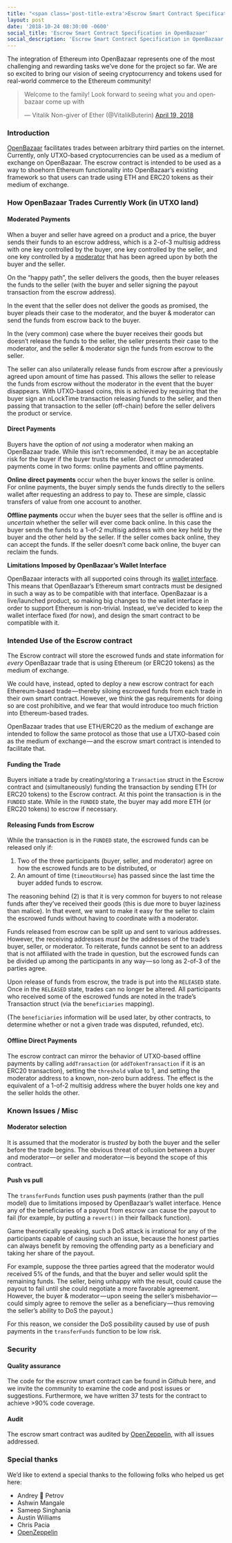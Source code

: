 ```yaml
---
title: "<span class='post-title-extra'>Escrow Smart Contract Specification</span> in OpenBazaar"
layout: post
date: '2018-10-24 08:30:00 -0600'
social_title: 'Escrow Smart Contract Specification in OpenBazaar'
social_description: 'Escrow Smart Contract Specification in OpenBazaar'
---
```


The integration of Ethereum into OpenBazaar represents one of the most challenging and rewarding tasks we’ve done for the project so far. We are so excited to bring our vision of seeing cryptocurrency and tokens used for real-world commerce to the Ethereum community!

<blockquote class="twitter-tweet" data-lang="en"><p lang="en" dir="ltr">Welcome to the family! Look forward to seeing what you and openbazaar come up with</p>&mdash; Vitalik Non-giver of Ether (@VitalikButerin) <a href="https://twitter.com/VitalikButerin/status/987001278764118018?ref_src=twsrc%5Etfw">April 19, 2018</a></blockquote>
<script async src="https://platform.twitter.com/widgets.js" charset="utf-8"></script>

### Introduction

[OpenBazaar](https://openbazaar.org) facilitates trades between arbitrary third parties on the internet. Currently, only UTXO-based cryptocurrencies can be used as a medium of exchange on OpenBazaar. The escrow contract is intended to be used as a way to shoehorn Ethereum functionality into OpenBazaar’s existing framework so that users can trade using ETH and ERC20 tokens as their medium of exchange.

### How OpenBazaar Trades Currently Work (in UTXO land)

#### Moderated Payments

When a buyer and seller have agreed on a product and a price, the buyer sends their funds to an escrow address, which is a 2-of-3 multisig address with one key controlled by the buyer, one key controlled by the seller, and one key controlled by a [moderator](https://openbazaar.org/blog/how-to-choose-a-good-moderator-on-openbazaar) that has been agreed upon by both the buyer and the seller.

On the “happy path”, the seller delivers the goods, then the buyer releases the funds to the seller (with the buyer and seller signing the payout transaction from the escrow address).

In the event that the seller does not deliver the goods as promised, the buyer pleads their case to the moderator, and the buyer & moderator can send the funds from escrow back to the buyer.

In the (very common) case where the buyer receives their goods but doesn’t release the funds to the seller, the seller presents their case to the moderator, and the seller & moderator sign the funds from escrow to the seller.

The seller can also unilaterally release funds from escrow after a previously agreed upon amount of time has passed. This allows the seller to release the funds from escrow without the moderator in the event that the buyer disappears. With UTXO-based coins, this is achieved by requiring that the buyer sign an nLockTime transaction releasing funds to the seller, and then passing that transaction to the seller (off-chain) before the seller delivers the product or service.

#### Direct Payments

Buyers have the option of _not_ using a moderator when making an OpenBazaar trade. While this isn’t recommended, it may be an acceptable risk for the buyer if the buyer trusts the seller. Direct or unmoderated payments come in two forms: online payments and offline payments.

**Online direct payments** occur when the buyer knows the seller is online. For online payments, the buyer simply sends the funds directly to the sellers wallet after requesting an address to pay to. These are simple, classic transfers of value from one account to another.

**Offline payments** occur when the buyer sees that the seller is offline and is _uncertain_ whether the seller will ever come back online. In this case the buyer sends the funds to a 1-of-2 multisig address with one key held by the buyer and the other held by the seller. If the seller comes back online, they can accept the funds. If the seller doesn’t come back online, the buyer can reclaim the funds.

**Limitations Imposed by OpenBazaar’s Wallet Interface** 

OpenBazaar interacts with all supported coins through its [wallet interface](https://github.com/OpenBazaar/wallet-interface/blob/master/wallet.go#L77). This means that OpenBazaar’s Ethereum smart contracts must be designed in such a way as to be compatible with that interface. OpenBazaar is a live/launched product, so making big changes to the wallet interface in order to support Ethereum is non-trivial. Instead, we’ve decided to keep the wallet interface fixed (for now), and design the smart contract to be compatible with it.

### Intended Use of the Escrow contract

The Escrow contract will store the escrowed funds and state information for _every_ OpenBazaar trade that is using Ethereum (or ERC20 tokens) as the medium of exchange.

We could have, instead, opted to deploy a new escrow contract for each Ethereum-based trade — thereby siloing escrowed funds from each trade in their own smart contract. However, we think the gas requirements for doing so are cost prohibitive, and we fear that would introduce too much friction into Ethereum-based trades.

OpenBazaar trades that use ETH/ERC20 as the medium of exchange are intended to follow the same protocol as those that use a UTXO-based coin as the medium of exchange — and the escrow smart contract is intended to facilitate that.

#### Funding the Trade

Buyers initiate a trade by creating/storing a `Transaction` struct in the Escrow contract and (simultaneously) funding the transaction by sending ETH (or ERC20 tokens) to the Escrow contract. At this point the transaction is in the `FUNDED` state. While in the `FUNDED` state, the buyer may add more ETH (or ERC20 tokens) to escrow if necessary.

#### Releasing Funds from Escrow

While the transaction is in the `FUNDED` state, the escrowed funds can be released only if:

1. Two of the three participants (buyer, seller, and moderator) agree on how the escrowed funds are to be distributed, or 
2. An amount of time (`timeoutHourse`) has passed since the last time the buyer added funds to escrow.
   
The reasoning behind (2) is that it is very common for buyers to not release funds after they’ve received their goods (this is due more to buyer laziness than malice). In that event, we want to make it easy for the seller to claim the escrowed funds without having to coordinate with a moderator.

Funds released from escrow can be split up and sent to various addresses. However, the receiving addresses _must be_ the addresses of the trade’s buyer, seller, or moderator. To reiterate, funds cannot be sent to an address that is not affiliated with the trade in question, but the escrowed funds can be divided up among the participants in any way — so long as 2-of-3 of the parties agree.

Upon release of funds from escrow, the trade is put into the `RELEASED` state. Once in the `RELEASED` state, trades can no longer be altered. All participants who received some of the escrowed funds are noted in the trade’s Transaction struct (via the `beneficiaries` mapping).

(The `beneficiaries` information will be used later, by other contracts, to determine whether or not a given trade was disputed, refunded, etc).

#### Offline Direct Payments

The escrow contract can mirror the behavior of UTXO-based offline payments by calling `addTransaction` (or `addTokenTransaction` if it is an ERC20 transaction), setting the `threshold` value to 1, and setting the moderator address to a known, non-zero burn address. The effect is the equivalent of a 1-of-2 multisig address where the buyer holds one key and the seller holds the other.

### Known Issues / Misc

#### Moderator selection

It is assumed that the moderator is _trusted_ by both the buyer and the seller before the trade begins. The obvious threat of collusion between a buyer and moderator — or seller and moderator — is beyond the scope of this contract.

#### Push vs pull

The `transferFunds` function uses push payments (rather than the pull model) due to limitations imposed by OpenBazaar’s wallet interface. Hence any of the beneficiaries of a payout from escrow can cause the payout to fail (for example, by putting a `revert()` in their fallback function). 

Game theoretically speaking, such a DoS attack is irrational for any of the participants capable of causing such an issue, because the honest parties can always benefit by removing the offending party as a beneficiary and taking her share of the payout.

For example, suppose the three parties agreed that the moderator would received 5% of the funds, and that the buyer and seller would split the remaining funds. The seller, being unhappy with the result, could cause the payout to fail until she could negotiate a more favorable agreement. However, the buyer & moderator — upon seeing the seller’s misbehavior — could simply agree to remove the seller as a beneficiary — thus removing the seller’s ability to DoS the payout.)

For this reason, we consider the DoS possibility caused by use of push payments in the `transferFunds` function to be low risk.

### Security

#### Quality assurance

The code for the escrow smart contract can be found in Github here, and we invite the community to examine the code and post issues or suggestions. Furthermore, we have written 37 tests for the contract to achieve >90% code coverage.

#### Audit

The escrow smart contract was audited by [OpenZeppelin](https://openzeppelin.org/), with all issues addressed.

### Special thanks

We’d like to extend a special thanks to the following folks who helped us get here:

- Andrey 🦃 Petrov
- Ashwin Mangale
- Sameep Singhania
- Austin Williams
- Chris Pacia
- [OpenZeppelin](https://openzeppelin.org/)
